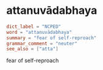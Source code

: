 # attanuvādabhaya

``` toml
dict_label = "NCPED"
word = "attanuvādabhaya"
summary = "fear of self-reproach"
grammar_comment = "neuter"
see_also = ["atta"]
```

fear of self\-reproach


